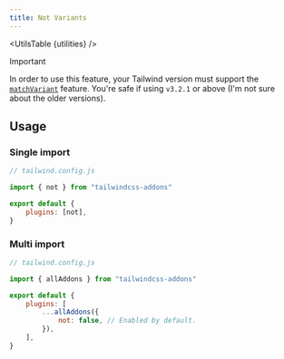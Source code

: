 ```yaml
---
title: Not Variants
---
```


<script>
	import UtilsTable from '$lib/components/UtilsTable.svelte'
	const utilities = {
		'.not-first': {
			'&:not(:first-child)': '',
		},
		'.not-last': {
			'&:not(:last-child)': '',
		},
		'.not-first-of-type': {
			'&:not(:first-of-type)': '',
		},
		'.not-last-of-type': {
			'&:not(:last-of-type)': '',
		},
		'.not-[<value>]': {
			'&:not(<value>)': '',
		},
	}
</script>

<UtilsTable {utilities} />

> [!IMPORTANT]
> In order to use this feature, your Tailwind version must support the [`matchVariant`](https://tailwindcss.com/docs/plugins#dynamic-variants) feature. You're safe if using `v3.2.1` or above (I'm not sure about the older versions).

## Usage

### Single import

```js
// tailwind.config.js

import { not } from "tailwindcss-addons"

export default {
    plugins: [not],
}
```

### Multi import

```js
// tailwind.config.js

import { allAddons } from "tailwindcss-addons"

export default {
    plugins: [
        ...allAddons({
            not: false, // Enabled by default.
        }),
    ],
}
```
